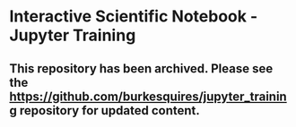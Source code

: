 # Interactive Scientific Notebook - Jupyter Training

## This repository has been archived. Please see the https://github.com/burkesquires/jupyter_training repository for updated content.

